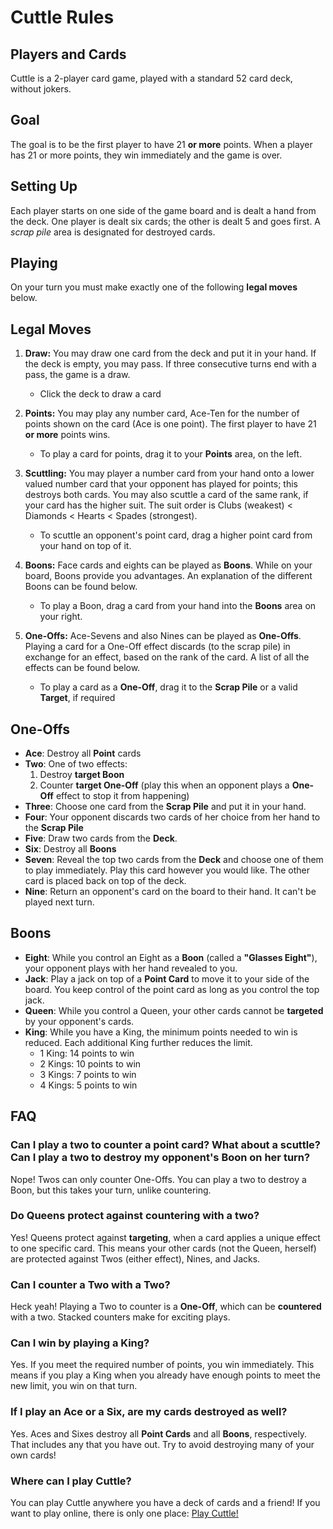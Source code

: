 # Cuttle Rules

## Players and Cards
Cuttle is a 2-player card game, played with a standard 52 card deck, without jokers.

## Goal
The goal is to be the first player to have 21 **or more** points. When a player has 21 or more points, they win immediately and the game is over.

## Setting Up
Each player starts on one side of the game board and is dealt a hand from the deck. One player is dealt six cards; the other is dealt 5 and goes first. A *scrap pile* area is designated for destroyed cards.

## Playing
On your turn you must make exactly one of the following **legal moves** below.

## Legal Moves
1. **Draw:**
You may draw one card from the deck and put it in your hand. If the deck is empty, you may pass. If three consecutive turns end with a pass, the game is a draw.
	* Click the deck to draw a card

2. **Points:**
You may play any number card, Ace-Ten for the number of points shown on the card (Ace is one point). The first player to have 21 **or more** points wins.

	* To play a card for points, drag it to your **Points** area, on the left.

3. **Scuttling:**
You may player a number card from your hand onto a lower valued number card that your opponent has played for points; this destroys both cards. You may also scuttle a card of the same rank, if your card has the higher suit. The suit order is Clubs (weakest) < Diamonds < Hearts < Spades (strongest).

	* To scuttle an opponent's point card, drag a higher point card from your hand on top of it.

4. **Boons:**
Face cards and eights can be played as **Boons**. While on your board, Boons provide you advantages. An explanation of the different Boons can be found below.

	* To play a Boon, drag a card from your hand into the **Boons** area on your right.

5. **One-Offs:**
Ace-Sevens and also Nines can be played as **One-Offs**. Playing a card for a One-Off effect discards (to the scrap pile) in exchange for an effect, based on the rank of the card. A list of all the effects can be found below.

	* To play a card as a **One-Off**, drag it to the **Scrap Pile** or a valid **Target**, if required

## One-Offs

* **Ace**: Destroy all **Point** cards
* **Two**: One of two effects:
	1. Destroy **target Boon**
	2. Counter **target One-Off** (play this when an opponent plays a **One-Off** effect to stop it from happening)
* **Three**: Choose one card from the **Scrap Pile** and put it in your hand.
* **Four**: Your opponent discards two cards of her choice from her hand to the **Scrap Pile**
* **Five**: Draw two cards from the **Deck**.
* **Six**: Destroy all **Boons**
* **Seven**: Reveal the top two cards from the **Deck** and choose one of them to play immediately. Play this card however you would like. The other card is placed back on top of the deck.
* **Nine**: Return an opponent's card on the board to their hand. It can't be played next turn.

## Boons
* **Eight**: While you control an Eight as a **Boon** (called a **"Glasses Eight"**), your opponent plays with her hand revealed to you.
* **Jack**: Play a jack on top of a **Point Card** to move it to your side of the board. You keep control of the point card as long as you control the top jack.
* **Queen**: While you control a Queen, your other cards cannot be **targeted** by your opponent's cards.
* **King**: While you have a King, the minimum points needed to win is reduced. Each additional King further reduces the limit.
	* 1 King: 14 points to win
	* 2 Kings: 10 points to win
	* 3 Kings: 7 points to win
	* 4 Kings: 5 points to win

## FAQ
### Can I play a two to counter a point card? What about a scuttle? Can I play a two to destroy my opponent's Boon on her turn?

Nope! Twos can only counter One-Offs. You can play a two to destroy a Boon, but this takes your turn, unlike countering.

### Do Queens protect against countering with a two?
Yes! Queens protect against **targeting**, when a card applies a unique effect to one specific card. This means your other cards (not the Queen, herself) are protected against Twos (either effect), Nines, and Jacks.

### Can I counter a Two with a Two?
Heck yeah! Playing a Two to counter is a **One-Off**, which can be **countered** with a two. Stacked counters make for exciting plays.

### Can I win by playing a King?
Yes. If you meet the required number of points, you win immediately. This means if you play a King when you already have enough points to meet the new limit, you win on that turn.

### If I play an Ace or a Six, are my cards destroyed as well?
Yes. Aces and Sixes destroy all **Point Cards** and all **Boons**, respectively. That includes any that you have out. Try to avoid destroying many of your own cards!

### Where can I play Cuttle?
You can play Cuttle anywhere you have a deck of cards and a friend! If you want to play online, there is only one place: [Play Cuttle!](https://cuttle-v2.herokuapp.com/)